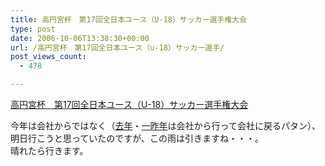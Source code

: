 ```yaml
---
title: 高円宮杯　第17回全日本ユース（U-18）サッカー選手権大会
type: post
date: 2006-10-06T13:38:30+00:00
url: /高円宮杯　第17回全日本ユース（u-18）サッカー選手/
post_views_count:
  - 478

---
```

<a href="http://jfa.sportsinfo.jp/2006/JapanYouthU18/index_t18.html" target="_blank">高円宮杯　第17回全日本ユース（U-18）サッカー選手権大会</a>

今年は会社からではなく（<a href="http://konnokiyotaka.txt-nifty.com/pgblog/2005/10/post_896f.html" target="_blank">去年</a>・<a href="http://konnokiyotaka.txt-nifty.com/pgblog/2004/10/post.html" target="_blank">一昨年</a>は会社から行って会社に戻るパタン）、明日行こうと思っていたのですが、この雨は引きますね・・・。  
晴れたら行きます。